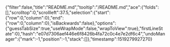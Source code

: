{"filter":false,"title":"README.md","tooltip":"/README.md","ace":{"folds":[],"scrolltop":0,"scrollleft":37.5,"selection":{"start":{"row":0,"column":0},"end":{"row":0,"column":0},"isBackwards":false},"options":{"guessTabSize":true,"useWrapMode":false,"wrapToView":true},"firstLineState":0},"hash":"e07d7306aef446e6f8426b4fa72c0c4e7e2df6c4","undoManager":{"mark":-1,"position":-1,"stack":[]},"timestamp":1519279927270}